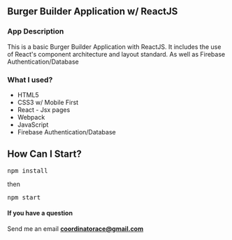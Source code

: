 ## Burger Builder Application w/ ReactJS

### App Description

This is a basic Burger Builder Application with ReactJS.
It includes the use of React's component architecture and layout standard. 
As well as Firebase Authentication/Database

### What I used?

- HTML5
- CSS3 w/ Mobile First
- React - Jsx pages
- Webpack
- JavaScript
- Firebase Authentication/Database

## How Can I Start?

<pre>npm install</pre>
then
<pre>npm start</pre>

#### If you have a question
Send me an email <b>coordinatorace@gmail.com</b>
